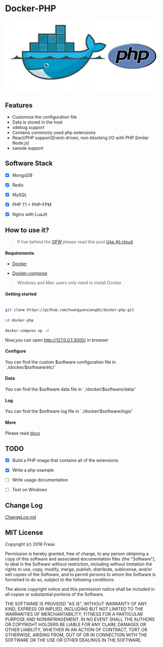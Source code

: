 # Docker-PHP

![docker-php](./images/docker-php.png)

## Features

- Customize the configuration file
- Data is stored in the host
- xdebug support
- Contains commonly used php extensions
- React/PHP support(Event-driven, non-blocking I/O with PHP.Similar Node.js)
- swoole support

 
## Software Stack
- [x] MongoDB
- [x] Redis
- [x] MySQL
- [x] PHP 7.1 + PHP-FPM
- [x] Nginx with LuaJit


## How to use it?

>If live behind the [GFW](https://zh.wikipedia.org/zh-hans/%E9%98%B2%E7%81%AB%E9%95%BF%E5%9F%8E) please read this post [Use Ali cloud](http://www.myfreax.com/use-aliyun-mirror-acceleration-on-docker/)


#### Requirements

- [Docker](https://www.docker.com/)

- [Docker-compose](https://github.com/docker/compose/releases)

>Windows and Mac users only need to install Docker

#### Getting started

```bash

git clone https://github.com/huangyanxiong01/docker-php.git

cd docker-php

docker-compose up -d
```
Now,you can open http://127.0.0.1:3000/ in browser


#### Configure 

You can find the custom $software configuration file in `./docker/$software/etc/`


#### Data

You can find the  $software data file in `./docker/$software/data/`

#### Log

You can find the  $software log file in `./docker/$software/logs/`

#### More 

Please read [docs](./docs/getting-started.md) 

## TODO
- [x] Build a PHP image that contains all of the extensions
- [x] Write a php example
- [ ] Write usage documentation
- [ ] Test on Windows


## Change Log

[ChangeLog.md](ChangeLog.md)

## MIT License

Copyright (c) 2016 Freax

Permission is hereby granted, free of charge, to any person obtaining a copy
of this software and associated documentation files (the "Software"), to deal
in the Software without restriction, including without limitation the rights
to use, copy, modify, merge, publish, distribute, sublicense, and/or sell
copies of the Software, and to permit persons to whom the Software is
furnished to do so, subject to the following conditions:

The above copyright notice and this permission notice shall be included in all
copies or substantial portions of the Software.

THE SOFTWARE IS PROVIDED "AS IS", WITHOUT WARRANTY OF ANY KIND, EXPRESS OR
IMPLIED, INCLUDING BUT NOT LIMITED TO THE WARRANTIES OF MERCHANTABILITY,
FITNESS FOR A PARTICULAR PURPOSE AND NONINFRINGEMENT. IN NO EVENT SHALL THE
AUTHORS OR COPYRIGHT HOLDERS BE LIABLE FOR ANY CLAIM, DAMAGES OR OTHER
LIABILITY, WHETHER IN AN ACTION OF CONTRACT, TORT OR OTHERWISE, ARISING FROM,
OUT OF OR IN CONNECTION WITH THE SOFTWARE OR THE USE OR OTHER DEALINGS IN THE
SOFTWARE.
